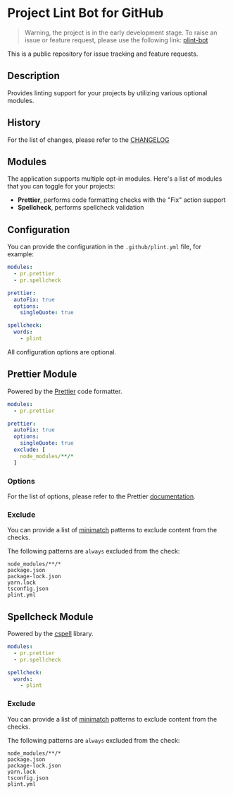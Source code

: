# Project Lint Bot for GitHub

> Warning, the project is in the early development stage.
> To raise an issue or feature request, please use the following link: [plint-bot](https://github.com/DenysVuika/plint-bot)

This is a public repository for issue tracking and feature requests.

## Description

Provides linting support for your projects by utilizing various optional modules.

## History

For the list of changes, please refer to the [CHANGELOG](CHANGELOG.md)

## Modules

The application supports multiple opt-in modules.
Here's a list of modules that you can toggle for your projects:

* **Prettier**, performs code formatting checks with the "Fix" action support
* **Spellcheck**, performs spellcheck validation

## Configuration

You can provide the configuration in the `.github/plint.yml` file, for example:

```yaml
modules:
  - pr.prettier
  - pr.spellcheck

prettier:
  autoFix: true
  options:
    singleQuote: true

spellcheck:
  words:
    - plint
```

All configuration options are optional.

## Prettier Module

Powered by the [Prettier](https://prettier.io/) code formatter.

```yaml
modules:
  - pr.prettier

prettier:
  autoFix: true
  options:
    singleQuote: true
  exclude: [
    node_modules/**/*
  ]
```

### Options

For the list of options, please refer to the Prettier [documentation](https://prettier.io/docs/en/options.html).

### Exclude

You can provide a list of [minimatch](https://www.npmjs.com/package/minimatch) patterns to exclude content from the checks.

The following patterns are `always` excluded from the check:

```text
node_modules/**/*
package.json
package-lock.json
yarn.lock
tsconfig.json
plint.yml
```

## Spellcheck Module

Powered by the [cspell](https://github.com/Jason3S/cspell) library.

```yaml
modules:
  - pr.prettier
  - pr.spellcheck

spellcheck:
  words:
    - plint
```

### Exclude

You can provide a list of [minimatch](https://www.npmjs.com/package/minimatch) patterns to exclude content from the checks.

The following patterns are `always` excluded from the check:

```text
node_modules/**/*
package.json
package-lock.json
yarn.lock
tsconfig.json
plint.yml
```